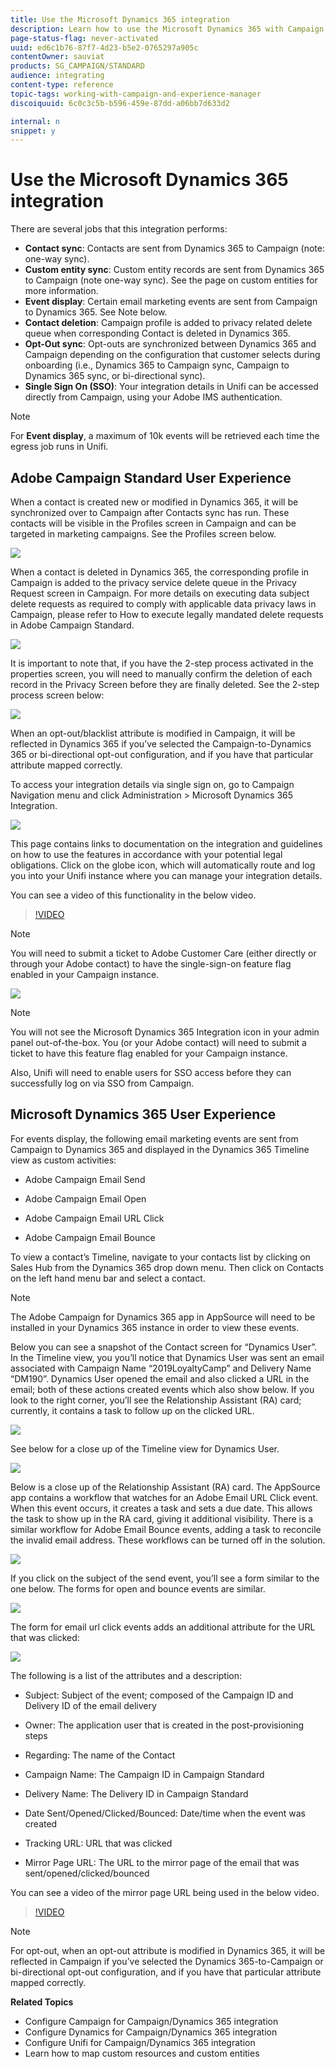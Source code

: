 ```yaml
---
title: Use the Microsoft Dynamics 365 integration
description: Learn how to use the Microsoft Dynamics 365 with Campaign Standard integration
page-status-flag: never-activated
uuid: ed6c1b76-87f7-4d23-b5e2-0765297a905c
contentOwner: sauviat
products: SG_CAMPAIGN/STANDARD
audience: integrating
content-type: reference
topic-tags: working-with-campaign-and-experience-manager
discoiquuid: 6c0c3c5b-b596-459e-87dd-a06bb7d633d2

internal: n
snippet: y
---
```


# Use the Microsoft Dynamics 365 integration

There are several jobs that this integration performs:

* **Contact sync**: Contacts are sent from Dynamics 365 to Campaign (note: one-way sync).
* **Custom entity sync**: Custom entity records are sent from Dynamics 365 to Campaign (note one-way sync).  See the page on custom entities for more information.
* **Event display**: Certain email marketing events are sent from Campaign to Dynamics 365. See Note below.
* **Contact deletion**: Campaign profile is added to privacy related delete queue when corresponding Contact is deleted in Dynamics 365. 
* **Opt-Out sync**: Opt-outs are synchronized between Dynamics 365 and Campaign depending on the configuration that customer selects during onboarding (i.e., Dynamics 365 to Campaign sync, Campaign to Dynamics 365 sync, or bi-directional sync).
* **Single Sign On (SSO)**: Your integration details in Unifi can be accessed directly from Campaign, using your Adobe IMS authentication.

>[!NOTE]
>
>For **Event display**, a maximum of 10k events will be retrieved each time the egress job runs in Unifi.

## Adobe Campaign Standard User Experience

When a contact is created new or modified in Dynamics 365, it will be synchronized over to Campaign after Contacts sync has run.  These contacts will be visible in the Profiles screen in Campaign and can be targeted in marketing campaigns.  See the Profiles screen below.

![](assets/MSdynamicsACS-usage1.png)

When a contact is deleted in Dynamics 365, the corresponding profile in Campaign is added to the privacy service delete queue in the Privacy Request screen in Campaign.  For more details on executing data subject delete requests as required to comply with applicable data privacy laws in Campaign, please refer to How to execute legally mandated delete requests in Adobe Campaign Standard.

![](assets/MSdynamicsACS-usage2.png)

It is important to note that, if you have the 2-step process activated in the properties screen, you will need to manually confirm the deletion of each record in the Privacy Screen before they are finally deleted.  See the 2-step process screen below:

![](assets/MSdynamicsACS-usage3.png)

When an opt-out/blacklist attribute is modified in Campaign, it will be reflected in Dynamics 365 if you’ve selected the Campaign-to-Dynamics 365 or bi-directional opt-out configuration, and if you have that particular attribute mapped correctly.

To access your integration details via single sign on, go to Campaign Navigation menu and click Administration > Microsoft Dynamics 365 Integration. 

![](assets/sso_d365_admin_panel.png)

This page contains links to documentation on the integration and guidelines on how to use the features in accordance with your potential legal obligations. Click on the globe icon, which will automatically route and log you into your Unifi instance where you can manage your integration details.

You can see a video of this functionality in the below video.

>[!VIDEO](https://video.tv.adobe.com/v/29254)

>[!NOTE]
>
>You will need to submit a ticket to Adobe Customer Care (either directly or through your Adobe contact) to have the single-sign-on feature flag enabled in your Campaign instance.

![](assets/sso_screen.png)

>[!NOTE]
>
>You will not see the Microsoft Dynamics 365 Integration icon in your  admin panel out-of-the-box.  You (or your Adobe contact) will need to submit a ticket to have this feature flag enabled for your Campaign instance.
>
>Also, Unifi will need to enable users for SSO access before they can successfully log on via SSO from Campaign.

## Microsoft Dynamics 365 User Experience

For events display, the following email marketing events are sent from Campaign to Dynamics 365 and displayed in the Dynamics 365 Timeline view as custom activities:

* Adobe Campaign Email Send

* Adobe Campaign Email Open

* Adobe Campaign Email URL Click

* Adobe Campaign Email Bounce

To view a contact’s Timeline, navigate to your contacts list by clicking on Sales Hub from the Dynamics 365 drop down menu.  Then click on Contacts on the left hand menu bar and select a contact.

>[!NOTE]
>
>The Adobe Campaign for Dynamics 365 app in AppSource will need to be installed in your Dynamics 365 instance in order to view these events.

Below you can see a snapshot of the Contact screen for “Dynamics User”.  In the Timeline view, you you’ll notice that Dynamics User was sent an email associated with Campaign Name “2019LoyaltyCamp” and Delivery Name “DM190”.  Dynamics User opened the email and also clicked a URL in the email; both of these actions created events which also show below.  If you look to the right corner, you’ll see the Relationship Assistant (RA) card; currently, it contains a task to follow up on the clicked URL.

![](assets/do-not-localize/MSdynamicsACS-usage4.png)

See below for a close up of the Timeline view for Dynamics User.

![](assets/do-not-localize/MSdynamicsACS-usage5.png)

Below is a close up of the Relationship Assistant (RA) card.  The AppSource app contains a workflow that watches for an Adobe Email URL Click event.  When this event occurs, it creates a task and sets a due date.  This allows the task to show up in the RA card, giving it additional visibility.  There is a similar workflow for Adobe Email Bounce events, adding a task to reconcile the invalid email address.  These workflows can be turned off in the solution.

![](assets/do-not-localize/MSdynamicsACS-usage6.png)

If you click on the subject of the send event, you’ll see a form similar to the one below.  The forms for open and bounce events are similar.

![](assets/do-not-localize/mirror_page_url_send.png)

The form for email url click events adds an additional attribute for the URL that was clicked:

![](assets/do-not-localize/mirror_page_url_click.png)

The following is a list of the attributes and a description:

* Subject: Subject of the event; composed of the Campaign ID and Delivery ID of the email delivery

* Owner: The application user that is created in the post-provisioning steps

* Regarding: The name of the Contact

* Campaign Name: The Campaign ID in Campaign Standard

* Delivery Name: The Delivery ID in Campaign Standard

* Date Sent/Opened/Clicked/Bounced: Date/time when the event was created

* Tracking URL: URL that was clicked

* Mirror Page URL: The URL to the mirror page of the email that was sent/opened/clicked/bounced

You can see a video of the mirror page URL being used in the below video.

>[!VIDEO](https://video.tv.adobe.com/v/29253)

>[!NOTE]
>
>For opt-out, when an opt-out attribute is modified in Dynamics 365, it will be reflected in Campaign if you’ve selected the Dynamics 365-to-Campaign or bi-directional opt-out configuration, and if you have that particular attribute mapped correctly.

**Related Topics**

* Configure Campaign for Campaign/Dynamics 365 integration
* Configure Dynamics for Campaign/Dynamics 365 integration
* Configure Unifi for Campaign/Dynamics 365 integration
* Learn how to map custom resources and custom entities